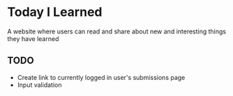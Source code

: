 # Today I Learned
A website where users can read and share about new and interesting things they have learned

## TODO
- Create link to currently logged in user's submissions page
- Input validation
